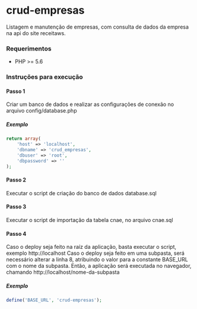 # crud-empresas
Listagem e manutenção de empresas, com consulta de dados da empresa na api do site receitaws.

### Requerimentos
- PHP >= 5.6

### Instruções para execução

#### Passo 1

Criar um banco de dados e realizar as configurações de conexão no arquivo config/database.php

##### Exemplo
```php
return array(
    'host' => 'localhost',
    'dbname' => 'crud_empresas',
    'dbuser' => 'root',
    'dbpassword' => ''
);
```
#### Passo 2
Executar o script de criação do banco de dados database.sql

#### Passo 3
Executar o script de importação da tabela cnae, no arquivo cnae.sql

#### Passo 4
Caso o deploy seja feito na raíz da aplicação, basta executar o script, exemplo http://localhost
Caso o deploy seja feito em uma subpasta, será necessário alterar a linha 8, atribuindo o valor para a constante BASE_URL com o nome da subpasta. Então, a aplicação será executada no navegador, chamando http://localhost/nome-da-subpasta

##### Exemplo
```php
define('BASE_URL', 'crud-empresas');
```
